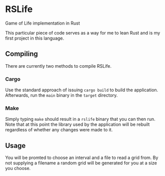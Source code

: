 # RSLife
Game of Life implementation in Rust

This particular piece of code serves as a way for me to lean Rust and is my
first project in this language.

## Compiling
There are currently two methods to compile RSLife.

### Cargo
Use the standard approach of issuing `cargo build` to build the application.
Afterwards, run the `main` binary in the `target` directory.

### Make
Simply typing `make` should result in a `rslife` binary that you can then run.
Note that at this point the library used by the application will be rebuilt
regardless of whether any changes were made to it.

## Usage
You will be promted to choose an interval and a file to read a grid from. By
not supplying a filename a random grid will be generated for you at a size you
choose.
